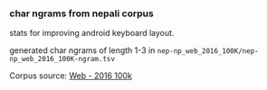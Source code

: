### char ngrams from nepali corpus

stats for improving android keyboard layout.

generated char ngrams of length 1-3 in `nep-np_web_2016_100K/nep-np_web_2016_100K-ngram.tsv`

Corpus source: [Web - 2016 100k](https://wortschatz.uni-leipzig.de/en/download/Nepali)

